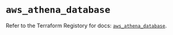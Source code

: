 # `aws_athena_database`

Refer to the Terraform Registory for docs: [`aws_athena_database`](https://registry.terraform.io/providers/hashicorp/aws/5.25.0/docs/resources/athena_database).
